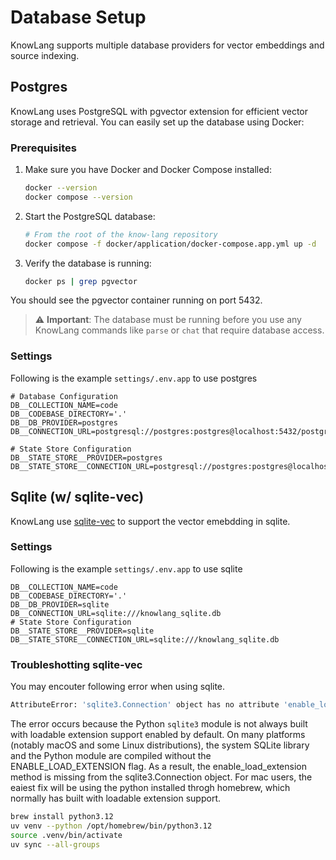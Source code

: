 # Database Setup

KnowLang supports multiple database providers for vector embeddings and source indexing.

## Postgres
KnowLang uses PostgreSQL with pgvector extension for efficient vector storage and retrieval. You can easily set up the database using Docker:

### Prerequisites
1. Make sure you have Docker and Docker Compose installed:
   ```bash
   docker --version
   docker compose --version
   ```

2. Start the PostgreSQL database:
   ```bash
   # From the root of the know-lang repository
   docker compose -f docker/application/docker-compose.app.yml up -d
   ```

3. Verify the database is running:
   ```bash
   docker ps | grep pgvector
   ```

You should see the pgvector container running on port 5432.

> ⚠️ **Important**: The database must be running before you use any KnowLang commands like `parse` or `chat` that require database access.

### Settings
Following is the example `settings/.env.app` to use postgres
```
# Database Configuration
DB__COLLECTION_NAME=code
DB__CODEBASE_DIRECTORY='.'
DB__DB_PROVIDER=postgres
DB__CONNECTION_URL=postgresql://postgres:postgres@localhost:5432/postgres

# State Store Configuration
DB__STATE_STORE__PROVIDER=postgres
DB__STATE_STORE__CONNECTION_URL=postgresql://postgres:postgres@localhost:5432/postgres
```


## Sqlite (w/ sqlite-vec)

KnowLang use [sqlite-vec](https://github.com/asg017/sqlite-vec) to support the vector emebdding in sqlite.

### Settings
Following is the example `settings/.env.app` to use sqlite
```
DB__COLLECTION_NAME=code
DB__CODEBASE_DIRECTORY='.'
DB__DB_PROVIDER=sqlite
DB__CONNECTION_URL=sqlite:///knowlang_sqlite.db
# State Store Configuration
DB__STATE_STORE__PROVIDER=sqlite
DB__STATE_STORE__CONNECTION_URL=sqlite:///knowlang_sqlite.db
```

### Troubleshotting sqlite-vec
You may encouter following error when using sqlite.
```sh
AttributeError: 'sqlite3.Connection' object has no attribute 'enable_load_extension'
```

The error occurs because the Python `sqlite3` module is not always built with loadable extension support enabled by default. On many platforms (notably macOS and some Linux distributions), the system SQLite library and the Python module are compiled without the ENABLE_LOAD_EXTENSION flag. As a result, the enable_load_extension method is missing from the sqlite3.Connection object.
For mac users, the eaiest fix will be using the python installed throgh homebrew, which normally has built with loadable extension support.

```sh
brew install python3.12
uv venv --python /opt/homebrew/bin/python3.12
source .venv/bin/activate
uv sync --all-groups
```

